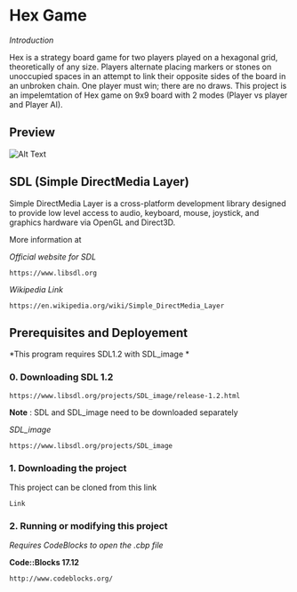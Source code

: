 # Hex Game

*Introduction*

Hex is a strategy board game for two players played on a hexagonal grid, theoretically of any size. Players alternate placing markers or stones on unoccupied spaces in an attempt to link their opposite sides of the board in an unbroken chain. One player must win; there are no draws.
This project is an impelemtation of Hex game on 9x9 board with 2 modes (Player vs player and Player AI).

## Preview
![Alt Text](https://github.com/settai/HexGame/blob/main/Hex.gif)


## SDL (Simple DirectMedia Layer)

Simple DirectMedia Layer is a cross-platform development library designed to provide low level access to audio, keyboard, mouse, joystick, and graphics hardware via OpenGL and Direct3D. 

More information at

*Official website for SDL*
```
https://www.libsdl.org
```

*Wikipedia Link*
```
https://en.wikipedia.org/wiki/Simple_DirectMedia_Layer
```

## Prerequisites and Deployement

*This program requires SDL1.2 with SDL_image *

### 0. Downloading SDL 1.2

```
https://www.libsdl.org/projects/SDL_image/release-1.2.html
```

**Note** : SDL and SDL_image need to be downloaded separately 

*SDL_image*
```
https://www.libsdl.org/projects/SDL_image
```

### 1. Downloading the project

This project can be cloned from this link

```
Link
```

### 2. Running or modifying this project

*Requires CodeBlocks to open the .cbp file*

**Code::Blocks 17.12**
```
http://www.codeblocks.org/
```

